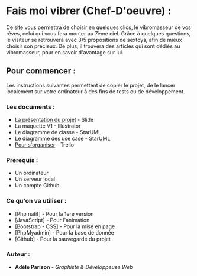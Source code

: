# Fais moi vibrer (Chef-D'oeuvre) :
Ce site vous permettra de choisir en quelques clics, le vibromasseur de vos rêves, celui qui vous fera monter au 7ème ciel.
Grâce à quelques questions, le visiteur se retrouvera avec 3/5 propositions de sextoys, afin de mieux choisir son précieux.
De plus, il trouvera des articles qui sont dédiés au vibromasseur, pour en savoir d'avantage sur lui.

## Pour commencer :
Les instructions suivantes permettent de copier le projet, de le lancer localement sur votre ordinateur à des fins de tests ou de développement.

### Les documents :
* [La présentation du projet](http://slides.com/adelep/deck-6/fullscreen#/) - Slide
* La maquette V1 - Illustrator
* Le diagramme de classe - StarUML
* Le diagramme des use case - StarUML
* [Pour s'organiser](https://trello.com/b/OolQHj7Y/fais-moi-vibrer) - Trello

### Prerequis :
* Un ordinateur
* Un serveur local
* Un compte Github

### Ce qu'on va utiliser :
* [Php natif] - Pour la 1ere version
* [JavaScript] - Pour l'animation
* [Bootstrap - CSS] - Pour la mise en page
* [PhpMyadmin] - Pour la base de donnée
* [Github] - Pour la sauvegarde du projet

### Auteur :
* **Adèle Parison** - *Graphiste & Développeuse Web*
